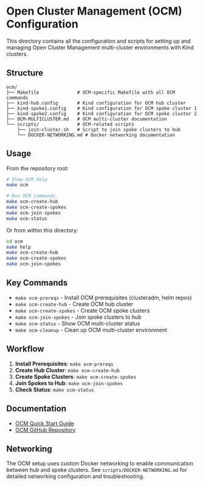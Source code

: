 # Open Cluster Management (OCM) Configuration

This directory contains all the configuration and scripts for setting up and managing Open Cluster Management multi-cluster environments with Kind clusters.

## Structure

```
ocm/
├── Makefile              # OCM-specific Makefile with all OCM commands
├── kind-hub.config       # Kind configuration for OCM hub cluster
├── kind-spoke1.config    # Kind configuration for OCM spoke cluster 1
├── kind-spoke2.config    # Kind configuration for OCM spoke cluster 2
├── OCM-MULTICLUSTER.md   # OCM multi-cluster documentation
└── scripts/              # OCM-related scripts
    ├── join-cluster.sh   # Script to join spoke clusters to hub
    └── DOCKER-NETWORKING.md # Docker networking documentation
```

## Usage

From the repository root:
```bash
# Show OCM help
make ocm

# Run OCM commands
make ocm-create-hub
make ocm-create-spokes
make ocm-join-spokes
make ocm-status
```

Or from within this directory:
```bash
cd ocm
make help
make ocm-create-hub
make ocm-create-spokes
make ocm-join-spokes
```

## Key Commands

- `make ocm-prereqs` - Install OCM prerequisites (clusteradm, helm repos)
- `make ocm-create-hub` - Create OCM hub cluster
- `make ocm-create-spokes` - Create OCM spoke clusters
- `make ocm-join-spokes` - Join spoke clusters to hub
- `make ocm-status` - Show OCM multi-cluster status
- `make ocm-cleanup` - Clean up OCM multi-cluster environment

## Workflow

1. **Install Prerequisites**: `make ocm-prereqs`
2. **Create Hub Cluster**: `make ocm-create-hub`
3. **Create Spoke Clusters**: `make ocm-create-spokes`
4. **Join Spokes to Hub**: `make ocm-join-spokes`
5. **Check Status**: `make ocm-status`

## Documentation

- [OCM Quick Start Guide](https://open-cluster-management.io/docs/getting-started/quick-start/)
- [OCM GitHub Repository](https://github.com/open-cluster-management-io/ocm)

## Networking

The OCM setup uses custom Docker networking to enable communication between hub and spoke clusters. See `scripts/DOCKER-NETWORKING.md` for detailed networking configuration and troubleshooting.
